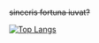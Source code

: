 ### 

<!--
![GitHub stats](https://github-readme-stats.vercel.app/api?username=xscapintime&show_icons=true&theme=radical)
-->
~~sinceris fortuna iuvat?~~

[![Top Langs](https://github-readme-stats.vercel.app/api/top-langs/?username=xscapintime&layout=compact&hide=jupyter%20notebook,CSS,HTML,JavaScript)](https://github.com/xscapintime/github-readme-stats)


<!--[![Wakatime stats](https://github-readme-stats.vercel.app/api/wakatime?username=xscapintime&layout=compact)](https://github.com/xscapintime/github-readme-stats) -->





<!--
**xscapintime/xscapintime** is a ✨ _special_ ✨ repository because its `README.md` (this file) appears on your GitHub profile.

Here are some ideas to get you started:

- 🔭 I’m currently working on ...
- 🌱 I’m currently learning ...
- 👯 I’m looking to collaborate on ...
- 🤔 I’m looking for help with ...
- 💬 Ask me about ...
- 📫 How to reach me: ...
- 😄 Pronouns: ...
- ⚡ Fun fact: ...
-->
